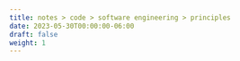 ```yaml
---
title: notes > code > software engineering > principles
date: 2023-05-30T00:00:00-06:00
draft: false
weight: 1
---
```

